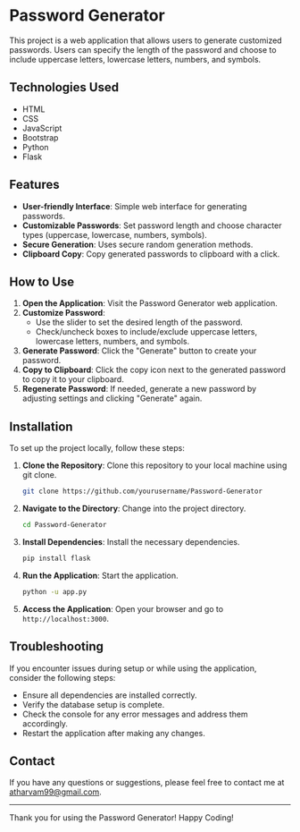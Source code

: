 # Password Generator

This project is a web application that allows users to generate customized passwords. Users can specify the length of the password and choose to include uppercase letters, lowercase letters, numbers, and symbols.

## Technologies Used
- HTML
- CSS
- JavaScript
- Bootstrap
- Python
- Flask
  
## Features

- **User-friendly Interface**: Simple web interface for generating passwords.
- **Customizable Passwords**: Set password length and choose character types (uppercase, lowercase, numbers, symbols).
- **Secure Generation**: Uses secure random generation methods.
- **Clipboard Copy**: Copy generated passwords to clipboard with a click.

## How to Use

1. **Open the Application**: Visit the Password Generator web application.
2. **Customize Password**:
   - Use the slider to set the desired length of the password.
   - Check/uncheck boxes to include/exclude uppercase letters, lowercase letters, numbers, and symbols.
3. **Generate Password**: Click the "Generate" button to create your password.
4. **Copy to Clipboard**: Click the copy icon next to the generated password to copy it to your clipboard.
5. **Regenerate Password**: If needed, generate a new password by adjusting settings and clicking "Generate" again.

## Installation

To set up the project locally, follow these steps:

1. **Clone the Repository**: Clone this repository to your local machine using git clone.

   ```bash
   git clone https://github.com/yourusername/Password-Generator

2. **Navigate to the Directory**: Change into the project directory.

    ```bash
    cd Password-Generator
    ```

3. **Install Dependencies**: Install the necessary dependencies.

    ```bash
    pip install flask 
    ```

4. **Run the Application**: Start the application.

    ```bash
    python -u app.py
    ```

5. **Access the Application**: Open your browser and go to `http://localhost:3000`.

## Troubleshooting

If you encounter issues during setup or while using the application, consider the following steps:

- Ensure all dependencies are installed correctly.
- Verify the database setup is complete.
- Check the console for any error messages and address them accordingly.
- Restart the application after making any changes.

## Contact

If you have any questions or suggestions, please feel free to contact me at [atharvam99@gmail.com](mailto:atharvam99@gmail.com).

---

Thank you for using the Password Generator! Happy Coding!
